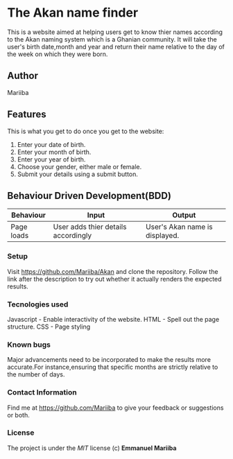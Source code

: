 # The Akan name finder
This is a website aimed at helping users get to know thier names according to the Akan naming system which is a Ghanian community. It will take the user's birth date,month and year and return their name relative to the day of the week on which they were born.

## Author
Mariiba

## Features
 This is what you get to do once you get to the website:
 1. Enter your date of birth.
 2. Enter your month of birth.
 3. Enter your year of birth.
 4. Choose your gender, either male or female.
 5. Submit your details using a submit button.

 ## Behaviour Driven Development(BDD)
 Behaviour | Input | Output
 --- | ---| ---
 Page loads| User adds thier details accordingly| User's Akan name is displayed.

 ### Setup
 Visit <https://github.com/Mariiba/Akan> and clone the repository.
 Follow the link after the description to try out whether it actually renders the expected results.

 ### Tecnologies used
 Javascript - Enable interactivity of the website.
 HTML - Spell out the page structure.
 CSS - Page styling

 ### Known bugs
 Major advancements need to be incorporated to make the results more accurate.For instance,ensuring that specific months are strictly relative to the number of days.
 
  ### Contact Information
 Find me at <https://github.com/Mariiba> to give your feedback or suggestions or both.

 ### License 
 The project is under the *MIT* license (c) **Emmanuel Mariiba**